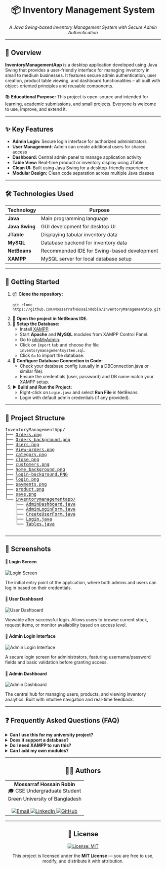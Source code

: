 <div align="center">
  <h1>📦 Inventory Management System</h1>
  <p><em>A Java Swing-based Inventory Management System with Secure Admin Authentication</em></p>
</div>

---

<div>
  <h2>📌 Overview</h2>
  <p>
    <strong>InventoryManagementApp</strong> is a desktop application developed using Java Swing that provides a user-friendly interface for managing inventory in small to medium businesses. 
    It features secure admin authentication, user creation, product table viewing, and dashboard functionalities – all built with object-oriented principles and reusable components.
    <br/><br/>
    📚 <strong>Educational Purpose:</strong> This project is open-source and intended for learning, academic submissions, and small projects. Everyone is welcome to use, improve, and extend it.
  </p>
</div>

---

<div>
  <h2>✨ Key Features</h2>
  <ul>
    <li><strong>Admin Login:</strong> Secure login interface for authorized administrators</li>
    <li><strong>User Management:</strong> Admin can create additional users for shared access</li>
    <li><strong>Dashboard:</strong> Central admin panel to manage application activity</li>
    <li><strong>Table View:</strong> Real-time product or inventory display using JTable</li>
    <li><strong>Clean UI:</strong> Built using Java Swing for a desktop-friendly experience</li>
    <li><strong>Modular Design:</strong> Clean code separation across multiple Java classes</li>
  </ul>
</div>

---

<div>
  <h2>🛠️ Technologies Used</h2>
  <table>
    <thead>
      <tr>
        <th>Technology</th>
        <th>Purpose</th>
      </tr>
    </thead>
    <tbody>
      <tr><td><strong>Java</strong></td><td>Main programming language</td></tr>
      <tr><td><strong>Java Swing</strong></td><td>GUI development for desktop UI</td></tr>
      <tr><td><strong>JTable</strong></td><td>Displaying tabular inventory data</td></tr>
      <tr><td><strong>MySQL</strong></td><td>Database backend for inventory data</td></tr>
      <tr><td><strong>NetBeans</strong></td><td>Recommended IDE for Swing-based development</td></tr>
      <tr><td><strong>XAMPP</strong></td><td>MySQL server for local database setup</td></tr>
    </tbody>
  </table>
</div>

---

<div>
  <h2>🚀 Getting Started</h2>
  <ol>
    <li>📦 <strong>Clone the repository:</strong>
      <pre><code>git clone https://github.com/MossarrafHossainRobin/InventoryManagementApp.git</code></pre>
    </li>
    <li>🔧 <strong>Open the project in NetBeans IDE.</strong></li>
    <li>💾 <strong>Setup the Database:</strong>
      <ul>
        <li>Install <a href="https://www.apachefriends.org/index.html" target="_blank">XAMPP</a>.</li>
        <li>Start <strong>Apache</strong> and <strong>MySQL</strong> modules from XAMPP Control Panel.</li>
        <li>Go to <a href="http://localhost/phpmyadmin" target="_blank">phpMyAdmin</a>.</li>
        <li>Click on <code>Import</code> tab and choose the file <code>inventorymanagementsystem.sql</code>.</li>
        <li>Click <code>Go</code> to import the database.</li>
      </ul>
    </li>
    <li>🧩 <strong>Configure Database Connection in Code:</strong>
      <ul>
        <li>Check your database config (usually in a DBConnection.java or similar file).</li>
        <li>Ensure the credentials (user, password) and DB name match your XAMPP setup.</li>
      </ul>
    </li>
    <li>▶️ <strong>Build and Run the Project:</strong>
      <ul>
        <li>Right-click on <code>Login.java</code> and select <strong>Run File</strong> in NetBeans.</li>
        <li>Login with default admin credentials (if any provided).</li>
      </ul>
    </li>
  </ol>
</div>

---

<div>
  <h2>📁 Project Structure</h2>
  <pre style="font-family: monospace;">
InventoryManagementApp/
├── <a href="Orders.png">Orders.png</a>
├── <a href="Orders_background.png">Orders_background.png</a>
├── <a href="Users.png">Users.png</a>
├── <a href="View-orders.png">View-orders.png</a>
├── <a href="category.png">category.png</a>
├── <a href="close.png">close.png</a>
├── <a href="customers.png">customers.png</a>
├── <a href="home_background.png">home_background.png</a>
├── <a href="login-background.PNG">login-background.PNG</a>
├── <a href="login.png">login.png</a>
├── <a href="payments.png">payments.png</a>
├── <a href="product.png">product.png</a>
├── <a href="save.png">save.png</a>
└── <a href="inventorymanagementapp/">inventorymanagementapp/</a>
    ├── <a href="inventorymanagementapp/AdminDashboard.java">AdminDashboard.java</a>
    ├── <a href="inventorymanagementapp/AdminLoginForm.java">AdminLoginForm.java</a>
    ├── <a href="inventorymanagementapp/CreateUserForm.java">CreateUserForm.java</a>
    ├── <a href="inventorymanagementapp/Login.java">Login.java</a>
    └── <a href="inventorymanagementapp/Tables.java">Tables.java</a>
  </pre>
</div>


---

<div>
  <h2>📸 Screenshots</h2>
  <h4>🔑 Login Screen</h4>
  <img src="login-inventroy.png" alt="Login Screen"/>
  <p>The initial entry point of the application, where both admins and users can log in based on their credentials.</p>

  <h4>💼 User Dashboard</h4>
  <img src="user-dashboard-inventory.png" alt="User Dashboard"/>
  <p>Viewable after successful login. Allows users to browse current stock, request items, or monitor availability based on access level.</p>

  <h4>🔐 Admin Login Interface</h4>
  <img src="admin-login-inventory.png" alt="Admin Login Interface"/>
  <p>A secure login screen for administrators, featuring username/password fields and basic validation before granting access.</p>

  <h4>📅 Admin Dashboard</h4>
  <img src="admin-dashboard-inventory.png" alt="Admin Dashboard"/>
  <p>The central hub for managing users, products, and viewing inventory analytics. Built with intuitive navigation and real-time feedback.</p>
</div>

---

<div>
  <h2>❓ Frequently Asked Questions (FAQ)</h2>
  <details>
    <summary><strong>Can I use this for my university project?</strong></summary>
    <p>✅ Yes! It’s ideal for academic use and learning purposes.</p>
  </details>

  <details>
    <summary><strong>Does it support a database?</strong></summary>
    <p>✅ Yes, this project uses MySQL as the backend database. A ready-to-use SQL file (<code>inventorymanagementsystem.sql</code>) is provided for setup.</p>
  </details>

  <details>
    <summary><strong>Do I need XAMPP to run this?</strong></summary>
    <p>🟡 Yes. XAMPP is needed to run the MySQL server locally and manage the inventory database.</p>
  </details>

  <details>
    <summary><strong>Can I add my own modules?</strong></summary>
    <p>✅ Absolutely! The code is modular and clean – perfect for customization.</p>
  </details>
</div>

---

<div align="center">
  <h2>👨‍💻 Authors</h2>
  <table>
    <tr>
      <td align="center" valign="top">
        <strong>Mossarraf Hossain Robin</strong><br/>
        🎓 CSE Undergraduate Student<br/>
        Green University of Bangladesh<br/><br/>
        <a href="mailto:mossarrafhossainrobin@gmail.com" target="_blank">
          <img src="https://img.shields.io/badge/Email-D14836?style=flat-square&logo=gmail&logoColor=white" alt="Email"/>
        </a>
        <a href="https://linkedin.com/in/mossarrafhossainrobin" target="_blank">
          <img src="https://img.shields.io/badge/LinkedIn-0A66C2?style=flat-square&logo=linkedin&logoColor=white" alt="LinkedIn"/>
        </a>
        <a href="https://github.com/MossarrafHossainRobin" target="_blank">
          <img src="https://img.shields.io/badge/GitHub-181717?style=flat-square&logo=github&logoColor=white" alt="GitHub"/>
        </a>
      </td>
    </tr>
  </table>
</div>

---

<div align="center">
  <h2>📃 License</h2>
  <p>
    <a href="https://opensource.org/licenses/MIT" target="_blank">
      <img src="https://img.shields.io/badge/License-MIT-blue.svg?style=for-the-badge" alt="License: MIT"/>
    </a>
  </p>
  <p>This project is licensed under the <strong>MIT License</strong> — you are free to use, modify, and distribute it with attribution.</p>
</div>
